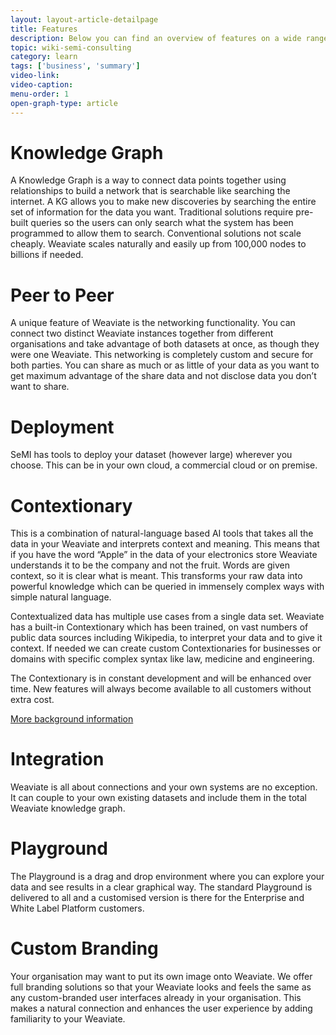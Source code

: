 ```yaml
---
layout: layout-article-detailpage
title: Features
description: Below you can find an overview of features on a wide range of products.
topic: wiki-semi-consulting
category: learn
tags: ['business', 'summary']
video-link:
video-caption:
menu-order: 1
open-graph-type: article
---
```


# Knowledge Graph

A Knowledge Graph is a way to connect data points together using relationships to build a network that is searchable like searching the internet. A KG allows you to make new discoveries by searching the entire set of information for the data you want. Traditional solutions require pre-built queries so the users can only search what the system has been programmed to allow them to search. Conventional solutions not scale cheaply. Weaviate scales naturally and easily up from 100,000 nodes to billions if needed.

# Peer to Peer

A unique feature of Weaviate is the networking functionality. You can connect two distinct Weaviate instances together from different organisations and take advantage of both datasets at once, as though they were one Weaviate. This networking is completely custom and secure for both parties. You can share as much or as little of your data as you want to get maximum advantage of the share data and not disclose data you don’t want to share.

# Deployment

SeMI has tools to deploy your dataset (however large) wherever you choose. This can be in your own cloud, a commercial cloud or on premise.

# Contextionary

This is a combination of natural-language based AI tools that takes all the data in your Weaviate and interprets context and meaning. This means that if you have the word “Apple” in the data of your electronics store Weaviate understands it to be the company and not the fruit. Words are given context, so it is clear what is meant. This transforms your raw data into powerful knowledge which can be queried in immensely complex ways with simple natural language.

Contextualized data has multiple use cases from a single data set. Weaviate has a built-in Contextionary which has been trained, on vast numbers of public data sources including Wikipedia, to interpret your data and to give it context. If needed we can create custom Contextionaries for businesses or domains with specific complex syntax like law, medicine and engineering.

The Contextionary is in constant development and will be enhanced over time. New features will always become available to all customers without extra cost.

[More background information](/knowledge-base/wiki-semi-consulting/learn/technology-summary/#contextionary)

# Integration

Weaviate is all about connections and your own systems are no exception. It can couple to your own existing datasets and include them in the total Weaviate knowledge graph.

# Playground

The Playground is a drag and drop environment where you can explore your data and see results in a clear graphical way. The standard Playground is delivered to all and a customised version is there for the Enterprise and White Label Platform customers.

# Custom Branding

Your organisation may want to put its own image onto Weaviate. We offer full branding solutions so that your Weaviate looks and feels the same as any custom-branded user interfaces already in your organisation. This makes a natural connection and enhances the user experience by adding familiarity to your Weaviate.
